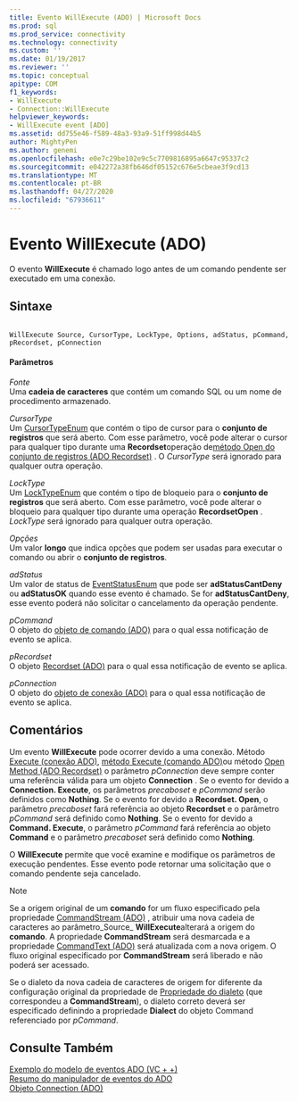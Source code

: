 ```yaml
---
title: Evento WillExecute (ADO) | Microsoft Docs
ms.prod: sql
ms.prod_service: connectivity
ms.technology: connectivity
ms.custom: ''
ms.date: 01/19/2017
ms.reviewer: ''
ms.topic: conceptual
apitype: COM
f1_keywords:
- WillExecute
- Connection::WillExecute
helpviewer_keywords:
- WillExecute event [ADO]
ms.assetid: dd755e46-f589-48a3-93a9-51ff998d44b5
author: MightyPen
ms.author: genemi
ms.openlocfilehash: e0e7c29be102e9c5c7709816895a6647c95337c2
ms.sourcegitcommit: e042272a38fb646df05152c676e5cbeae3f9cd13
ms.translationtype: MT
ms.contentlocale: pt-BR
ms.lasthandoff: 04/27/2020
ms.locfileid: "67936611"
---
```

# <a name="willexecute-event-ado"></a>Evento WillExecute (ADO)
O evento **WillExecute** é chamado logo antes de um comando pendente ser executado em uma conexão.  
  
## <a name="syntax"></a>Sintaxe  
  
```  
  
WillExecute Source, CursorType, LockType, Options, adStatus, pCommand, pRecordset, pConnection  
```  
  
#### <a name="parameters"></a>Parâmetros  
 *Fonte*  
 Uma **cadeia de caracteres** que contém um comando SQL ou um nome de procedimento armazenado.  
  
 *CursorType*  
 Um [CursorTypeEnum](../../../ado/reference/ado-api/cursortypeenum.md) que contém o tipo de cursor para o **conjunto de registros** que será aberto. Com esse parâmetro, você pode alterar o cursor para qualquer tipo durante uma **Recordset**operação de[método Open do conjunto de registros (ADO Recordset)](../../../ado/reference/ado-api/open-method-ado-recordset.md) . O *CursorType* será ignorado para qualquer outra operação.  
  
 *LockType*  
 Um [LockTypeEnum](../../../ado/reference/ado-api/locktypeenum.md) que contém o tipo de bloqueio para o **conjunto de registros** que será aberto. Com esse parâmetro, você pode alterar o bloqueio para qualquer tipo durante uma operação **RecordsetOpen** . *LockType* será ignorado para qualquer outra operação.  
  
 *Opções*  
 Um valor **longo** que indica opções que podem ser usadas para executar o comando ou abrir o **conjunto de registros**.  
  
 *adStatus*  
 Um valor de status de [EventStatusEnum](../../../ado/reference/ado-api/eventstatusenum.md) que pode ser **adStatusCantDeny** ou **adStatusOK** quando esse evento é chamado. Se for **adStatusCantDeny**, esse evento poderá não solicitar o cancelamento da operação pendente.  
  
 *pCommand*  
 O objeto do [objeto de comando (ADO)](../../../ado/reference/ado-api/command-object-ado.md) para o qual essa notificação de evento se aplica.  
  
 *pRecordset*  
 O objeto [Recordset (ADO)](../../../ado/reference/ado-api/recordset-object-ado.md) para o qual essa notificação de evento se aplica.  
  
 *pConnection*  
 O objeto do [objeto de conexão (ADO)](../../../ado/reference/ado-api/connection-object-ado.md) para o qual essa notificação de evento se aplica.  
  
## <a name="remarks"></a>Comentários  
 Um evento **WillExecute** pode ocorrer devido a uma conexão.  Método [Execute (conexão ADO)](../../../ado/reference/ado-api/execute-method-ado-connection.md), [método Execute (comando ADO)](../../../ado/reference/ado-api/execute-method-ado-command.md)ou método [Open Method (ADO Recordset)](../../../ado/reference/ado-api/open-method-ado-recordset.md) o parâmetro *pConnection* deve sempre conter uma referência válida para um objeto **Connection** . Se o evento for devido a **Connection. Execute**, os parâmetros *precaboset* e *pCommand* serão definidos como **Nothing**. Se o evento for devido a **Recordset. Open**, o parâmetro *precaboset* fará referência ao objeto **Recordset** e o parâmetro *pCommand* será definido como **Nothing**. Se o evento for devido a **Command. Execute**, o parâmetro *pCommand* fará referência ao objeto **Command** e o parâmetro *precaboset* será definido como **Nothing**.  
  
 O **WillExecute** permite que você examine e modifique os parâmetros de execução pendentes. Esse evento pode retornar uma solicitação que o comando pendente seja cancelado.  
  
> [!NOTE]
>  Se a origem original de um **comando** for um fluxo especificado pela propriedade [CommandStream (ADO)](../../../ado/reference/ado-api/commandstream-property-ado.md) , atribuir uma nova cadeia de caracteres ao parâmetro_Source_ **WillExecute**alterará a origem do **comando**. A propriedade **CommandStream** será desmarcada e a propriedade [CommandText (ADO)](../../../ado/reference/ado-api/commandtext-property-ado.md) será atualizada com a nova origem. O fluxo original especificado por **CommandStream** será liberado e não poderá ser acessado.  
  
 Se o dialeto da nova cadeia de caracteres de origem for diferente da configuração original da propriedade de [Propriedade do dialeto](../../../ado/reference/ado-api/dialect-property.md) (que correspondeu a **CommandStream**), o dialeto correto deverá ser especificado definindo a propriedade **Dialect** do objeto Command referenciado por *pCommand*.  
  
## <a name="see-also"></a>Consulte Também  
 [Exemplo do modelo de eventos ADO (VC + +)](../../../ado/reference/ado-api/ado-events-model-example-vc.md)   
 [Resumo do manipulador de eventos do ADO](../../../ado/guide/data/ado-event-handler-summary.md)   
 [Objeto Connection (ADO)](../../../ado/reference/ado-api/connection-object-ado.md)
